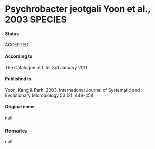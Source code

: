 Psychrobacter jeotgali Yoon et al., 2003 SPECIES
=======

#### Status
ACCEPTED

#### According to
The Catalogue of Life, 3rd January 2011

#### Published in
Yoon, Kang & Park. 2003. International Journal of Systematic and Evolutionary Microbiology 53 (2): 449-454

#### Original name
null

### Remarks
null